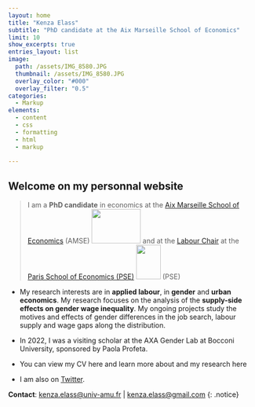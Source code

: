 ```yaml
---
layout: home
title: "Kenza Elass"
subtitle: "PhD candidate at the Aix Marseille School of Economics"
limit: 10
show_excerpts: true
entries_layout: list
image: 
  path: /assets/IMG_8580.JPG
  thumbnail: /assets/IMG_8580.JPG
  overlay_color: "#000"
  overlay_filter: "0.5"
categories:
  - Markup
elements:
  - content
  - css
  - formatting
  - html
  - markup  
  
---
```


## Welcome on my personnal website

> I am a **PhD candidate** in economics at the [Aix Marseille School of Economics](https://www.amse-aixmarseille.fr/en/members/elass) (AMSE)  <img src="https://user-images.githubusercontent.com/47663697/204860013-a02021b6-32d1-4e85-8696-f0c746508ed3.png" width="100" height="70">   and at the [Labour Chair](https://www.parisschoolofeconomics.eu/fr/programme-partenarial/chaires/chaire-travail/) at the [Paris School of Economics (PSE)](https://www.parisschoolofeconomics.eu/fr/programme-partenarial/chaires/chaire-travail/doctorants/) <img src="https://user-images.githubusercontent.com/47663697/204859845-4e7ee211-1020-4452-93ae-98c7c5ed9d2d.png" width="50" height="70"> (PSE)

* My research interests are in **applied labour**, in **gender** and **urban economics**. My research focuses on the analysis of the **supply-side effects on gender wage inequality**. My ongoing projects study the motives and effects of gender differences in the job search, labour supply and wage gaps along the distribution.

* In 2022, I was a visiting scholar at the AXA Gender Lab at Bocconi University, sponsored by Paola Profeta.

* You can view my CV here and learn more about and my research here

* I am also on [Twitter](https://twitter.com/ElassKenza).

<i class="fa fa-envelope"></i> **Contact**: kenza.elass@univ-amu.fr | kenza.elass@gmail.com 
{: .notice}
